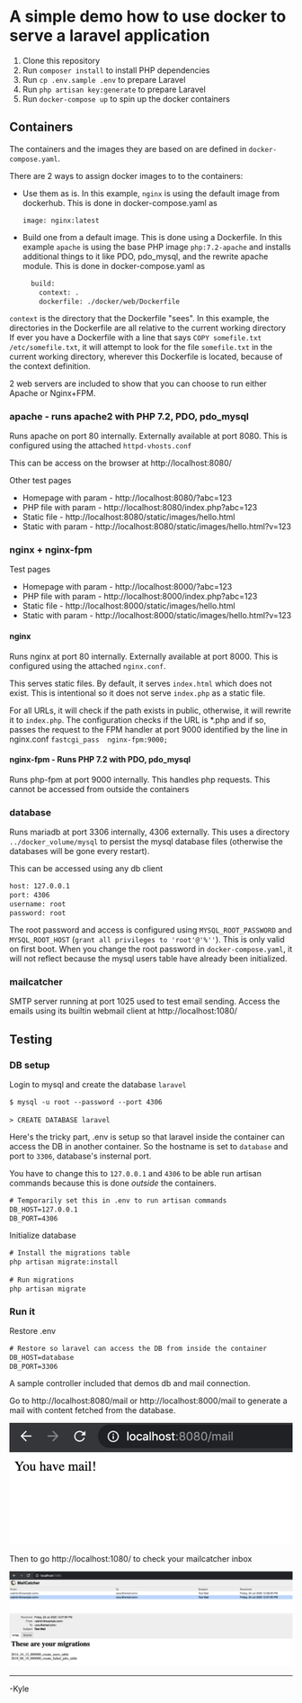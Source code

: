 # A simple demo how to use docker to serve a laravel application

1. Clone this repository
2. Run `composer install` to install PHP dependencies
3. Run `cp .env.sample .env` to prepare Laravel
4. Run `php artisan key:generate` to prepare Laravel
5. Run `docker-compose up` to spin up the docker containers

## Containers

The containers and the images they are based on are defined in `docker-compose.yaml`.

There are 2 ways to assign docker images to to the containers: 

* Use them as is. In this example, `nginx` is using the default image from dockerhub. This is done in docker-compose.yaml as


      image: nginx:latest

* Build one from a default image. This is done using a Dockerfile. In this example `apache` is using the base PHP image `php:7.2-apache` and installs additional things to it like PDO, pdo_mysql, and the rewrite apache module.  This is done in docker-compose.yaml as


        build:
          context: .
          dockerfile: ./docker/web/Dockerfile

`context` is the directory that the Dockerfile "sees". In this example, the directories in the Dockerfile are all relative to the current working directory
If ever you have a Dockerfile with a line that says `COPY somefile.txt /etc/somefile.txt`, it will attempt to look for the file `somefile.txt` in the current working directory, wherever this Dockerfile is located, because of the context definition.


2 web servers are included to show that you can choose to run either Apache or Nginx+FPM.

### apache - runs apache2 with PHP 7.2, PDO, pdo_mysql
Runs apache on port 80 internally. Externally available at port 8080. This is configured using the attached `httpd-vhosts.conf`
 
This can be access on the browser at http://localhost:8080/

Other test pages

* Homepage with param - http://localhost:8080/?abc=123
* PHP file with param - http://localhost:8080/index.php?abc=123
* Static file - http://localhost:8080/static/images/hello.html
* Static with param - http://localhost:8080/static/images/hello.html?v=123

### nginx + nginx-fpm

Test pages

* Homepage with param - http://localhost:8000/?abc=123
* PHP file with param - http://localhost:8000/index.php?abc=123
* Static file - http://localhost:8000/static/images/hello.html
* Static with param - http://localhost:8000/static/images/hello.html?v=123

#### nginx 
Runs nginx at port 80 internally. Externally available at port 8000. This is configured using the attached `nginx.conf`.

This serves static files. By default, it serves `index.html` which does not exist. This is intentional so it does not 
serve `index.php` as a static file. 

For all URLs, it will check if the path exists in public, otherwise, it will rewrite 
it to `index.php`. The configuration checks if the URL is *.php and if so, passes the request to the FPM handler at port 9000
identified by the line in nginx.conf `fastcgi_pass  nginx-fpm:9000;`

#### nginx-fpm - Runs PHP 7.2 with PDO, pdo_mysql
Runs php-fpm at port 9000 internally. This handles php requests. This cannot be accessed from outside the containers

### database
Runs mariadb at port 3306 internally, 4306 externally. This uses a directory `../docker_volume/mysql` to persist the 
mysql database files (otherwise the databases will be gone every restart).

This can be accessed using any db client
```
host: 127.0.0.1
port: 4306
username: root
password: root
```

The root password and access is configured using `MYSQL_ROOT_PASSWORD` and  `MYSQL_ROOT_HOST` (`grant all privileges to 'root'@'%''`).
This is only valid on first boot. When you change the root password in `docker-compose.yaml`, it will not reflect because
the mysql users table have already been initialized.

### mailcatcher

SMTP server running at port 1025 used to test email sending. Access the emails using its builtin webmail client at
http://localhost:1080/


## Testing

### DB setup

Login to mysql and create the database `laravel`

```
$ mysql -u root --password --port 4306 

> CREATE DATABASE laravel
```

Here's the tricky part, .env is setup so that laravel inside the container can access the DB in another container.
So the hostname is set to `database` and port to `3306`, database's insternal port.

You have to change this to `127.0.0.1` and `4306` to be able run artisan commands because this is done *outside* the containers.

```
# Temporarily set this in .env to run artisan commands
DB_HOST=127.0.0.1
DB_PORT=4306
```

Initialize database

```
# Install the migrations table
php artisan migrate:install

# Run migrations
php artisan migrate
```

### Run it

Restore .env
```
# Restore so laravel can access the DB from inside the container
DB_HOST=database
DB_PORT=3306
```

A sample controller included that demos db and mail connection.


Go to http://localhost:8080/mail or http://localhost:8000/mail to generate a mail with content fetched from the database.

<img src="https://raw.githubusercontent.com/kedomingo/simple-docker-laravel/master/mail.png" />


Then to go http://localhost:1080/ to check your mailcatcher inbox

<img src="https://raw.githubusercontent.com/kedomingo/simple-docker-laravel/master/mailcatcher.png" />

<hr />
-Kyle

